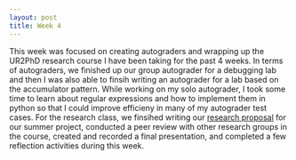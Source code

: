 ```yaml
---
layout: post
title: Week 4
---
```


This week was focused on creating autograders and wrapping up the UR2PhD research course I have been taking for the past 4 weeks. In terms of autograders, we finished up our group autograder for a debugging lab and then I was also able to finsih writing an autograder for a lab based on the accumulator pattern. While working on my solo autograder, I took some time to learn about regular expressions and how to implement them in python so that I could improve efficieny in many of my autograder test cases. For the research class, we finsihed writing our [research proposal](https://drive.google.com/file/d/1dH3VuL6m7FQyZuYC1SmrftsGSCE4N-ml/view?usp=sharing) for our summer project, conducted a peer review with other research groups in the course, created and recorded a final presentation, and completed a few reflection activities during this week. 
